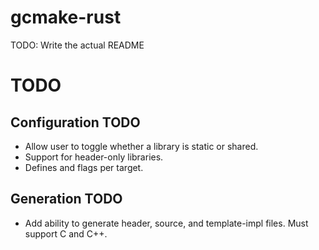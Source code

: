 # gcmake-rust
TODO: Write the actual README

# TODO

## Configuration TODO
- Allow user to toggle whether a library is static or shared.
- Support for header-only libraries.
- Defines and flags per target.

## Generation TODO
- Add ability to generate header, source, and template-impl files. Must support C and C++.
